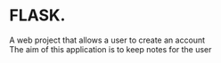 # FLASK.
A web project that allows a user to create an account <br />
The aim of this application is to keep notes for the user
